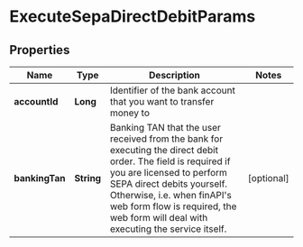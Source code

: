 
# ExecuteSepaDirectDebitParams

## Properties
Name | Type | Description | Notes
------------ | ------------- | ------------- | -------------
**accountId** | **Long** | Identifier of the bank account that you want to transfer money to | 
**bankingTan** | **String** | Banking TAN that the user received from the bank for executing the direct debit order. The field is required if you are licensed to perform SEPA direct debits yourself. Otherwise, i.e. when finAPI&#39;s web form flow is required, the web form will deal with executing the service itself. |  [optional]



